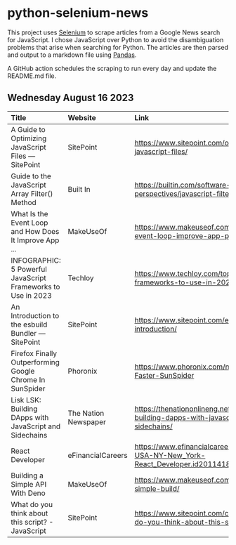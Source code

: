# python-selenium-news

This project uses [Selenium](https://www.seleniumhq.org/) to scrape articles from a Google News search for JavaScript.
I chose JavaScript over Python to avoid the disambiguation problems that arise when searching for Python.
The articles are then parsed and output to a markdown file using [Pandas](https://pandas.pydata.org/).

A GitHub action schedules the scraping to run every day and update the README.md file.

## Wednesday August 16 2023


| Title                                                        | Website              | Link                                                                                  |
|:-------------------------------------------------------------|:---------------------|:--------------------------------------------------------------------------------------|
| A Guide to Optimizing JavaScript Files — SitePoint           | SitePoint            | https://www.sitepoint.com/optimizing-javascript-files/                                |
| Guide to the JavaScript Array Filter() Method                | Built In             | https://builtin.com/software-engineering-perspectives/javascript-filter               |
| What Is the Event Loop and How Does It Improve App ...       | MakeUseOf            | https://www.makeuseof.com/javascript-event-loop-improve-app-performance/              |
| INFOGRAPHIC: 5 Powerful JavaScript Frameworks to Use in 2023 | Techloy              | https://www.techloy.com/top-javascript-frameworks-to-use-in-2023-infographic/         |
| An Introduction to the esbuild Bundler — SitePoint           | SitePoint            | https://www.sitepoint.com/esbuild-introduction/                                       |
| Firefox Finally Outperforming Google Chrome In SunSpider     | Phoronix             | https://www.phoronix.com/news/Firefox-Faster-SunSpider                                |
| Lisk LSK: Building DApps with JavaScript and Sidechains      | The Nation Newspaper | https://thenationonlineng.net/lisk-lsk-building-dapps-with-javascript-and-sidechains/ |
| React Developer                                              | eFinancialCareers    | https://www.efinancialcareers.com/jobs-USA-NY-New_York-React_Developer.id20114187     |
| Building a Simple API With Deno                              | MakeUseOf            | https://www.makeuseof.com/deno-api-simple-build/                                      |
| What do you think about this script? - JavaScript            | SitePoint            | https://www.sitepoint.com/community/t/what-do-you-think-about-this-script/423397      |